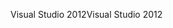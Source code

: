 <span data-ttu-id="05bcb-101">Visual Studio 2012</span><span class="sxs-lookup"><span data-stu-id="05bcb-101">Visual Studio 2012</span></span>